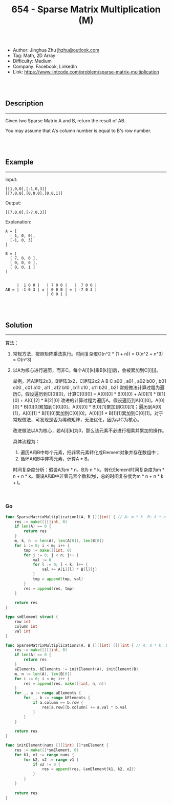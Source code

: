 # <center>654 - Sparse Matrix Multiplication (M)</center> 



<br></br>

* Author: Jinghua Zhu <jhzhu@outlook.com>
* Tag: Math, 2D Array
* Difficulty: Medium
* Company: Facebook, LinkedIn
* Link: https://www.lintcode.com/problem/sparse-matrix-multiplication

<br></br>



## Description
----
Given two Sparse Matrix A and B, return the result of AB.

You may assume that A's column number is equal to B's row number.

<br></br>



## Example
----
Input: 
```
[[1,0,0],[-1,0,3]]
[[7,0,0],[0,0,0],[0,0,1]]
```

Output:
```
[[7,0,0],[-7,0,3]]
```

Explanation:
```
A = [
  [ 1, 0, 0],
  [-1, 0, 3]
]

B = [
  [ 7, 0, 0 ],
  [ 0, 0, 0 ],
  [ 0, 0, 1 ]
]


     |  1 0 0 |   | 7 0 0 |   |  7 0 0 |
AB = | -1 0 3 | x | 0 0 0 | = | -7 0 3 |
                  | 0 0 1 |
```

<br></br>



## Solution
----
算法：
1. 常规方法，按照矩阵乘法执行。时间复杂度O(n^2 * (1 + n)) = O(n^2 + n^3) = O(n^3)
2. 以A为核心进行遍历，而非C。每个A[i][k]乘B[k][j]后，会被累加到C[i][j]。

   举例，若A矩阵2x3，B矩阵3x2，C矩阵2x2
		   A                 B              C
	  a00 , a01 , a02      b00 , b01      c00 , c01
	  a10 , a11 , a12      b10 , b11      c10 , c11
					  	   b20 , b21
   常规做法计算过程为遍历C，假设遍历到C[0][0]，计算C[0][0] = A[0][0] * B[0][0] + A[0][1] * B[1][0] + A[0][2] * B[2][0]
   改进的计算过程为遍历A，假设遍历到A[0][0]，A[0][0] * B[0][0]累加到C[0][0]，A[0][0] * B[0][1]累加到C[0][1]；遍历到A[0][1]，A[0][1] * B[1][0]累加到C[0][0]，A[0][]1 * B[1][1]累加到C[0][1]。对于常规做法，可发现是否为稀疏矩阵，无法优化，因为以C为核心。
   
   改进做法以A为核心，若A[i][k]为0，那么该元素不必进行相乘并累加的操作。

   具体流程为：
   1. 遍历A和B中每个元素，把非零元素转化成Element对象并存在数组中；
   2. 循环A和B中非零元素，计算A * B。

   时间复杂度分析：假设A为m * n，B为 n * k，转化Element时间复杂度为m * n + n * k。假设A和B中非零元素个数和为l，总的时间复杂度为m * n + n * k + l。

<br>



### Go
```go
func SparseMatrixMultiplication1(A, B [][]int) { // A: m * k  B: k * n res: m * n
	res := make([][]int, 0)
    if len(A) == 0 {
        return res
    }
    m, k, n := len(A), len(A[0]), len(B[0])
    for i := 0; i < m; i++ {
        tmp := make([]int, 0)
        for j := 0; j < n; j++ {
            val := 0
            for l := 0; l < k; l++ {
                val += A[i][l] * B[l][j]
            }
            tmp = append(tmp, val)
        }
        res = append(res, tmp)
    }
    
    return res
}
```

```go
type smElement struct {
    row int
    column int
    val int
}

func SparseMatrixMultiplication2(A, B [][]int) [][]int { // A: m * k  B: k * n res: m * n
    res := make([][]int, 0)
    if len(A) == 0 {
        return res
    }
    aElements, bElements := initElement(A), initElement(B)
    m, n := len(A), len(B[0])
    for i := 0; i < m; i++ {
        res = append(res, make([]int, n, n))
    }
    for _, a := range aElements {
        for _, b := range bElements {
            if a.column == b.row {
                res[a.row][b.column] += a.val * b.val
            }
        }
    }
    
    return res
}

func initElement(nums [][]int) []*smElement {
    res := make([]*smElement, 0)
    for k1, v1 := range nums {
        for k2, v2 := range v1 {
            if v2 != 0 {
                res = append(res, &smElement{k1, k2, v2})
            }
        }
    }
    
    return res
}
```

<br>
